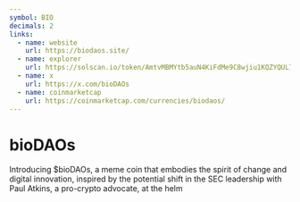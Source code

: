 ```yaml
---
symbol: BIO
decimals: 2
links:
  - name: website
    url: https://biodaos.site/
  - name: explorer
    url: https://solscan.io/token/AmtvMBMYtb5auN4KiFdMe9C8wjiu1KQZYQUL73Pw7ZZE
  - name: x
    url: https://x.com/bioDAOs
  - name: coinmarketcap
    url: https://coinmarketcap.com/currencies/biodaos/
---
```


# bioDAOs

Introducing $bioDAOs, a meme coin that embodies the spirit of change and digital innovation, inspired by the potential shift in the SEC leadership with Paul Atkins, a pro-crypto advocate, at the helm
